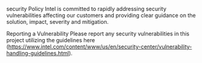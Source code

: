 security Policy
Intel is committed to rapidly addressing security vulnerabilities affecting our customers and providing clear guidance on the solution, impact, severity and mitigation.

Reporting a Vulnerability
Please report any security vulnerabilities in this project utilizing the guidelines here (https://www.intel.com/content/www/us/en/security-center/vulnerability-handling-guidelines.html).
